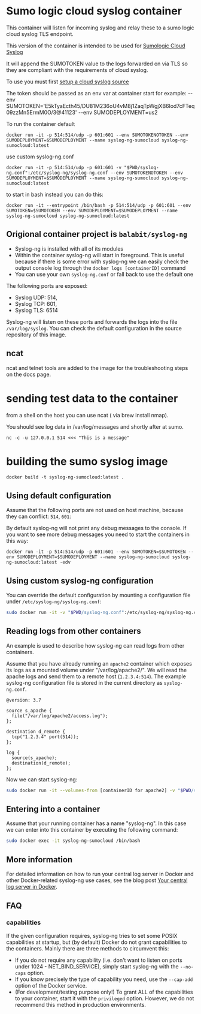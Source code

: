 # Sumo logic cloud syslog container
This container will listen for incoming syslog and relay these to a sumo logic cloud syslog TLS endpoint.

This version of the container is intended to be used for [Sumologic Cloud Syslog](https://help.sumologic.com/03Send-Data/Sources/02Sources-for-Hosted-Collectors/Cloud-Syslog-Source)

It will append the SUMOTOKEN value to the logs forwarded on via TLS so they are compliant with the requirements of cloud syslog.

To use you must first [setup a cloud syslog source](https://help.sumologic.com/03Send-Data/Sources/02Sources-for-Hosted-Collectors/Cloud-Syslog-Source#configure-a-cloud%C2%A0syslog%C2%A0source)

The token should be passed as an env var at container start for example:
--env SUMOTOKEN='E5kTyaEcth45/DU81M236oU4vM8j1ZaqTpWgjXB6lod7cFTeq09zzMn5ErmM0O/3@41123'
--env SUMODEPLOYMENT=us2

To run the container
default
```
docker run -it -p 514:514/udp -p 601:601 --env SUMOTOKENOTOKEN --env SUMODEPLOYMENT=$SUMODEPLOYMENT --name syslog-ng-sumocloud syslog-ng-sumocloud:latest
```

use custom syslog-ng.conf
```
docker run -it -p 514:514/udp -p 601:601 -v "$PWD/syslog-ng.conf":/etc/syslog-ng/syslog-ng.conf --env SUMOTOKENOTOKEN --env SUMODEPLOYMENT=$SUMODEPLOYMENT --name syslog-ng-sumocloud syslog-ng-sumocloud:latest
```

to start in bash instead you can do this:
```
docker run -it --entrypoint /bin/bash -p 514:514/udp -p 601:601 --env SUMOTOKEN=$SUMOTOKEN --env SUMODEPLOYMENT=$SUMODEPLOYMENT --name syslog-ng-sumocloud syslog-ng-sumocloud:latest
```

## Origional container project is `balabit/syslog-ng`
  * Syslog-ng is installed with all of its modules
  * Within the container syslog-ng will start in foreground. This is useful because if there is some error with syslog-ng we can easily check the output console log through the `docker logs [containerID]` command
  * You can use your own `syslog-ng.conf` or fall back to use the default one

The following ports are exposed:
 * Syslog UDP: 514,
 * Syslog TCP: 601,
 * Syslog TLS: 6514

Syslog-ng will listen on these ports and forwards the logs into the file
`/var/log/syslog`. You can check the default configuration in the source
repository of this image.

## ncat
ncat and telnet tools are added to the image for the troubleshooting steps on the docs page. 

# sending test data to the container
from a shell on the host you can use ncat ( via brew install nmap).

You should see log data in /var/log/messages and shortly after at sumo.

```
nc -c -u 127.0.0.1 514 <<< "This is a message"
```

# building the sumo syslog image

```
docker build -t syslog-ng-sumocloud:latest .
```

## Using default configuration
Assume that the following ports are not used on host machine, because they can conflict: `514`, `601`:

By default syslog-ng will not print any debug messages to the console. If you want to see more debug messages you need to start the containers in this way:
```
docker run -it -p 514:514/udp -p 601:601 --env SUMOTOKEN=$SUMOTOKEN --env SUMODEPLOYMENT=$SUMODEPLOYMENT --name syslog-ng-sumocloud syslog-ng-sumocloud:latest -edv
```

## Using custom syslog-ng configuration
You can override the default configuration by mounting a configuration file under `/etc/syslog-ng/syslog-ng.conf`:

```bash
sudo docker run -it -v "$PWD/syslog-ng.conf":/etc/syslog-ng/syslog-ng.conf syslog-ng-sumocloud:latest
```

## Reading logs from other containers
An example is used to describe how syslog-ng can read logs from other containers.

Assume that you have already running an `apache2` container which exposes its logs as a mounted volume under "/var/log/apache2/". We will read the apache logs and send them to a remote host (`1.2.3.4:514`). The example syslog-ng configuration file is stored in the current directory as `syslog-ng.conf`.

```
@version: 3.7

source s_apache {
  file("/var/log/apache2/access.log");
};

destination d_remote {
  tcp("1.2.3.4" port(514));
};

log {
  source(s_apache);
  destination(d_remote);
};
```

Now we can start syslog-ng:

```bash
sudo docker run -it --volumes-from [containerID for apache2] -v "$PWD/syslog-ng.conf":/etc/syslog-ng/syslog-ng.conf syslog-ng-sumocloud:latest
```

## Entering into a container
Assume that your running container has a name "syslog-ng". In this case we can enter into this container by executing the following command:

```bash
sudo docker exec -it syslog-ng-sumocloud /bin/bash
```

## More information
For detailed information on how to run your central log server in Docker and other Docker-related syslog-ng use cases, see the blog post [Your central log server in Docker](https://syslog-ng.com/blog/central-log-server-docker/).


## FAQ

### capabilities

If the given configuration requires, syslog-ng tries to set some POSIX capabilities at startup, but (by default) Docker do not grant capabilities to the containers. Mainly there are three methods to circumvent this:
 * If you do not require any capability (i.e. don't want to listen on ports under 1024 - NET_BIND_SERVICE), simply start syslog-ng with the `--no-caps` option.
 * If you know precisely the type of capability you need, use the `--cap-add` option of the Docker service.
 * (For development/testing purpose only!) To grant ALL of the capabilities to your container, start it with the `privileged` option. However, we do not recommend this method in production environments.

